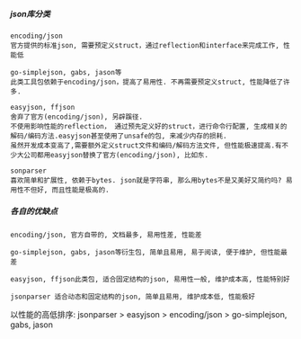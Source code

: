 ##### json库分类


```
encoding/json
官方提供的标准json, 需要预定义struct，通过reflection和interface来完成工作, 性能低
```



```
go-simplejson, gabs, jason等
此类工具包依赖于encoding/json，提高了易用性. 不再需要预定义struct, 性能降低了许多.
```





```
easyjson, ffjson
舍弃了官方(encoding/json), 另辟蹊径.
不使用影响性能的reflection， 通过预先定义好的struct，进行命令行配置, 生成相关的解码/编码方法.easyjson甚至使用了unsafe的包, 来减少内存的损耗. 
虽然开发成本变高了,需要额外定义struct文件和编码/解码方法文件, 但性能极速提高.有不少大公司都用easyjson替换了官方(encoding/json), 比如东.
```



```
sonparser
喜欢简单和扩展性, 依赖于bytes. json就是字符串, 那么用bytes不是又美好又简约吗? 易用性不但好, 而且性能是极高的.
```



##### 各自的优缺点


```
encoding/json, 官方自带的, 文档最多, 易用性差, 性能差
```


```
go-simplejson, gabs, jason等衍生包, 简单且易用, 易于阅读, 便于维护, 但性能最差
```


```
easyjson, ffjson此类包, 适合固定结构的json, 易用性一般, 维护成本高, 性能特别好
```


```
jsonparser 适合动态和固定结构的json, 简单且易用, 维护成本低, 性能极好
```

以性能的高低排序: jsonparser > easyjson > encoding/json > go-simplejson, gabs, jason